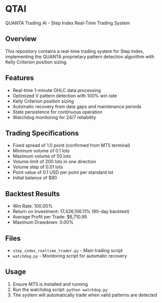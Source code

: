 # QTAI

QUANTA Trading AI - Step Index Real-Time Trading System

## Overview

This repository contains a real-time trading system for Step Index, implementing the QUANTA proprietary pattern detection algorithm with Kelly Criterion position sizing.

## Features

- Real-time 1-minute OHLC data processing
- Optimized V pattern detection with 100% win rate
- Kelly Criterion position sizing
- Automatic recovery from data gaps and maintenance periods
- State persistence for continuous operation
- Watchdog monitoring for 24/7 reliability

## Trading Specifications

- Fixed spread of 1.0 point (confirmed from MT5 terminal)
- Minimum volume of 0.1 lots
- Maximum volume of 50 lots
- Volume limit of 200 lots in one direction
- Volume step of 0.01 lots
- Point value of 0.1 USD per point per standard lot
- Initial balance of $90

## Backtest Results

- Win Rate: 100.00%
- Return on Investment: 17,426,106.11% (90-day backtest)
- Average Profit per Trade: $6,710.95
- Maximum Drawdown: 0.00%

## Files

- `step_index_realtime_trader.py` - Main trading script
- `watchdog.py` - Monitoring script for automatic recovery

## Usage

1. Ensure MT5 is installed and running
2. Run the watchdog script: `python watchdog.py`
3. The system will automatically trade when valid patterns are detected
